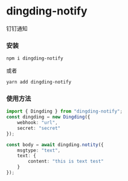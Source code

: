 # dingding-notify

钉钉通知

### 安装

```bash
npm i dingding-notify
```

或者

```bash
yarn add dingding-notify
```

### 使用方法

```typescript
import { Dingding } from "dingding-notify";
const dingding = new Dingding({
    webhook: "url",
    secret: "secret"
});

const body = await dingding.notity({
    msgtype: "text",
    text: {
        content: "this is text test"
    }
});
```
